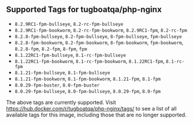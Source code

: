 ## Supported Tags for tugboatqa/php-nginx

* `8.2.9RC1-fpm-bullseye`, `8.2-rc-fpm-bullseye`
* `8.2.9RC1-fpm-bookworm`, `8.2-rc-fpm-bookworm`, `8.2.9RC1-fpm`, `8.2-rc-fpm`
* `8.2.8-fpm-bullseye`, `8.2-fpm-bullseye`, `8-fpm-bullseye`, `fpm-bullseye`
* `8.2.8-fpm-bookworm`, `8.2-fpm-bookworm`, `8-fpm-bookworm`, `fpm-bookworm`, `8.2.8-fpm`, `8.2-fpm`, `8-fpm`, `fpm`
* `8.1.22RC1-fpm-bullseye`, `8.1-rc-fpm-bullseye`
* `8.1.22RC1-fpm-bookworm`, `8.1-rc-fpm-bookworm`, `8.1.22RC1-fpm`, `8.1-rc-fpm`
* `8.1.21-fpm-bullseye`, `8.1-fpm-bullseye`
* `8.1.21-fpm-bookworm`, `8.1-fpm-bookworm`, `8.1.21-fpm`, `8.1-fpm`
* `8.0.29-fpm-buster`, `8.0-fpm-buster`
* `8.0.29-fpm-bullseye`, `8.0-fpm-bullseye`, `8.0.29-fpm`, `8.0-fpm`

The above tags are currently supported. Visit https://hub.docker.com/r/tugboatqa/php-nginx/tags/ to see a list of all available tags for this image, including those that are no longer supported.
